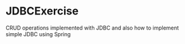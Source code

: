 # JDBCExercise

CRUD operations implemented with JDBC and also how to implement simple JDBC using Spring
